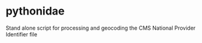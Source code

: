 # pythonidae
Stand alone script for processing and geocoding the CMS National Provider Identifier file
